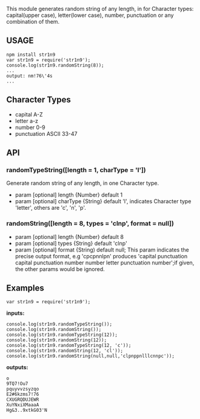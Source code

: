 This module generates random string of any length, in for Character types: capital(upper case), letter(lower case),
number, punctuation or any combination of them.

## USAGE

    npm install str1n9
    var str1n9 = require('str1n9');
    console.log(str1n9.randomString(8));
    ...
    output: nm!76\'4s
    ...

## Character Types

* capital A-Z
* letter a-z
* number 0-9
* punctuation ASCII 33-47

## API

### randomTypeString([length = 1, charType = 'l'])

Generate random string of any length, in one Character type.

* param [optional] length {Number} default 1
* param [optional] charType {String} default 'l', indicates Character type 'letter', others are 'c', 'n', 'p'.

### randomString([length = 8, types = 'clnp', format = null])

* param [optional] length {Number} default 8
* param [optional] types {String} default 'clnp'
* param [optional] format {String) default null; This param indicates the precise output format, e.g 'cpcpnnlpn' produces
'capital punctuation capital punctuation number number letter punctuation number';if given, the other params would be ignored.

## Examples

    var str1n9 = require('str1n9');

**inputs:**

    console.log(str1n9.randomTypeString());
    console.log(str1n9.randomString());
    console.log(str1n9.randomTypeString(12));
    console.log(str1n9.randomString(12));
    console.log(str1n9.randomTypeString(12, 'c'));
    console.log(str1n9.randomString(12, 'cl'));
    console.log(str1n9.randomString(null,null,'clpnppnlllcnnpc'));

**outputs:**

    o
    9TQ7!Ou7
    pquyvvzsyzqo
    E2#6kzms7!76
    CXUGRQDUJEWR
    XuYNxiXMaaaA
    Hg&3..9xtkG03'N

